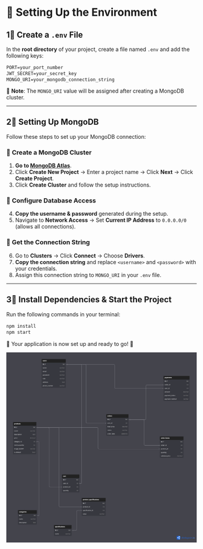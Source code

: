 # 📌 Setting Up the Environment

## 1⃣ Create a `.env` File

In the **root directory** of your project, create a file named `.env` and add the following keys:

```env
PORT=your_port_number
JWT_SECRET=your_secret_key
MONGO_URI=your_mongodb_connection_string
```

🔹 **Note**: The `MONGO_URI` value will be assigned after creating a MongoDB cluster.

---

## 2⃣ Setting Up MongoDB

Follow these steps to set up your MongoDB connection:

### 🔹 **Create a MongoDB Cluster**

1. **Go to [MongoDB Atlas](https://www.mongodb.com/atlas/database)**.
2. Click **Create New Project** → Enter a project name → Click **Next** → Click **Create Project**.
3. Click **Create Cluster** and follow the setup instructions.

### 🔹 **Configure Database Access**

4. **Copy the username & password** generated during the setup.
5. Navigate to **Network Access** → Set **Current IP Address** to `0.0.0.0/0` (allows all connections).

### 🔹 **Get the Connection String**

6. Go to **Clusters** → Click **Connect** → Choose **Drivers**.
7. **Copy the connection string** and replace `<username>` and `<password>` with your credentials.
8. Assign this connection string to `MONGO_URI` in your `.env` file.

---

## 3⃣ Install Dependencies & Start the Project

Run the following commands in your terminal:

```sh
npm install
npm start
```

🚀 Your application is now set up and ready to go! 🎉

![Project Preview](assets/erd.png)
